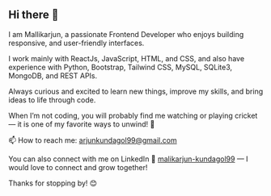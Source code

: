 ## Hi there 👋

I am Mallikarjun, a passionate Frontend Developer who enjoys building responsive, and user-friendly interfaces.

I work mainly with ReactJs, JavaScript, HTML, and CSS, and also have experience with Python, Bootstrap, Tailwind CSS, MySQL, SQLite3, MongoDB, and REST APIs.

Always curious and excited to learn new things, improve my skills, and bring ideas to life through code.

When I’m not coding, you will probably find me watching or playing cricket — it is one of my favorite ways to unwind! 🏏

📫 How to reach me: arjunkundagol99@gmail.com

You can also connect with me on LinkedIn 💼 [malikarjun-kundagol99](https://www.linkedin.com/in/mallikarjun-kundagol99/) — I would love to connect and grow together!

Thanks for stopping by! 😊
<!--
**Mallikarjun1540/Mallikarjun1540** is a ✨ _special_ ✨ repository because its `README.md` (this file) appears on your GitHub profile.

Here are some ideas to get you started:

- 🔭 I’m currently working on ...
- 🌱 I’m currently learning ...
- 👯 I’m looking to collaborate on ...
- 🤔 I’m looking for help with ...
- 💬 Ask me about ...
- 📫 How to reach me:
- 😄 Pronouns: ...
- ⚡ Fun fact: ...
-->

